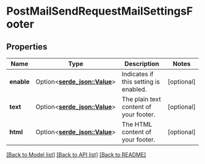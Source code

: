 # PostMailSendRequestMailSettingsFooter

## Properties

Name | Type | Description | Notes
------------ | ------------- | ------------- | -------------
**enable** | Option<[**serde_json::Value**](.md)> | Indicates if this setting is enabled. | [optional]
**text** | Option<[**serde_json::Value**](.md)> | The plain text content of your footer. | [optional]
**html** | Option<[**serde_json::Value**](.md)> | The HTML content of your footer. | [optional]

[[Back to Model list]](../README.md#documentation-for-models) [[Back to API list]](../README.md#documentation-for-api-endpoints) [[Back to README]](../README.md)



